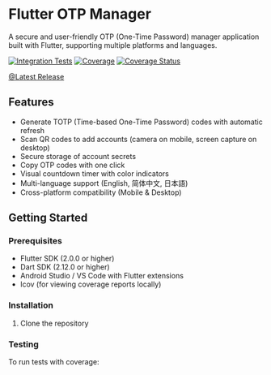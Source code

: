# Flutter OTP Manager

A secure and user-friendly OTP (One-Time Password) manager application built with Flutter, supporting multiple platforms and languages.

[![Integration Tests](https://img.shields.io/badge/Integration%20Tests-Passing-brightgreen)](https://github.com/Wangggym/two_factor_authentication/actions)
[![Coverage](https://img.shields.io/badge/Coverage-XX%25-brightgreen)](https://github.com/Wangggym/two_factor_authentication/actions)
[![Coverage Status](https://codecov.io/gh/Wangggym/two_factor_authentication/branch/master/graph/badge.svg)](https://codecov.io/gh/Wangggym/two_factor_authentication)

[@Latest Release](https://github.com/Wangggym/two_factor_authentication/releases)

## Features

- Generate TOTP (Time-based One-Time Password) codes with automatic refresh
- Scan QR codes to add accounts (camera on mobile, screen capture on desktop)
- Secure storage of account secrets
- Copy OTP codes with one click
- Visual countdown timer with color indicators
- Multi-language support (English, 简体中文, 日本語)
- Cross-platform compatibility (Mobile & Desktop)

## Getting Started

### Prerequisites

- Flutter SDK (2.0.0 or higher)
- Dart SDK (2.12.0 or higher)
- Android Studio / VS Code with Flutter extensions
- lcov (for viewing coverage reports locally)

### Installation

1. Clone the repository

### Testing

To run tests with coverage: